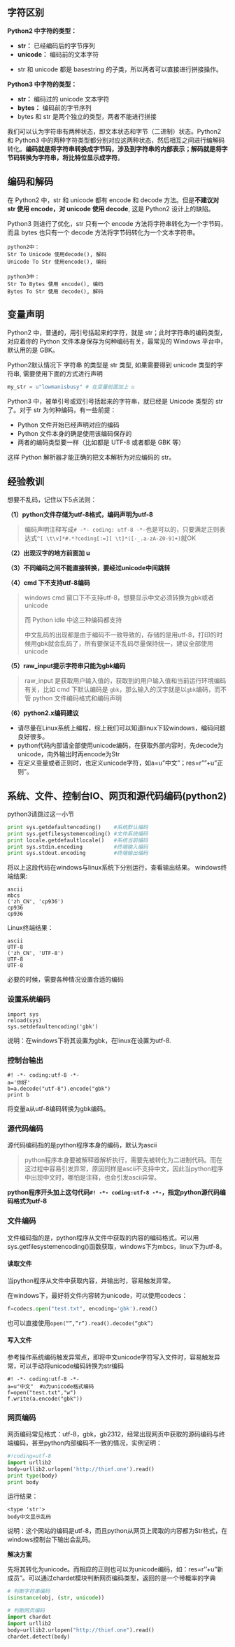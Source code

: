 

## 字符区别

**Python2 中字符的类型：**

- **str：** 已经编码后的字节序列
- **unicode：** 编码前的文本字符

+ str 和 unicode 都是 basestring 的子类，所以两者可以直接进行拼接操作。

**Python3 中字符的类型：**

- **str：** 编码过的 unicode 文本字符
- **bytes：** 编码前的字节序列
- bytes 和 str 是两个独立的类型，两者不能进行拼接

我们可以认为字符串有两种状态，即文本状态和字节（二进制）状态。Python2 和 Python3 中的两种字符类型都分别对应这两种状态，然后相互之间进行编解码转化。**编码就是将字符串转换成字节码，涉及到字符串的内部表示；解码就是将字节码转换为字符串，将比特位显示成字符**。



## 编码和解码

在 Python2 中，str 和 unicode 都有 encode 和 decode 方法。但是**不建议对 str 使用 encode，对 unicode 使用 decode**, 这是 Python2 设计上的缺陷。

Python3 则进行了优化，str 只有一个 encode 方法将字符串转化为一个字节码，而且 bytes 也只有一个 decode 方法将字节码转化为一个文本字符串。

```
python2中：
Str To Unicode 使用decode(), 解码
Unicode To Str 使用encode(), 编码
　　
python3中：
Str To Bytes 使用 encode(), 编码
Bytes To Str 使用 decode(), 解码
```



## 变量声明

Python2 中，普通的，用引号括起来的字符，就是 str；此时字符串的编码类型，对应着你的 Python 文件本身保存为何种编码有关，最常见的 Windows 平台中，默认用的是 GBK。

Python2默认情况下 字符串 的类型是 str 类型, 如果需要得到 unicode 类型的字符串, 需要使用下面的方式进行声明

```python 
my_str = u"lowmanisbusy" # 在变量前面加上 u
```



Python3 中，被单引号或双引号括起来的字符串，就已经是 Unicode 类型的 str 了。对于 str 为何种编码，有一些前提：

- Python 文件开始已经声明对应的编码
- Python 文件本身的确是使用该编码保存的
- 两者的编码类型要一样（比如都是 UTF-8 或者都是 GBK 等）

这样 Python 解析器才能正确的把文本解析为对应编码的 str。



## 经验教训

 想要不乱码，记住以下5点法则：

**（1）python文件存储为utf-8格式，编码声明为utf-8**

>  编码声明注释写成`# -*- coding: utf-8 -*-`也是可以的，只要满足正则表达式`^[ \t\v]*#.*?coding[:=][ \t]*([-_.a-zA-Z0-9]+)`就OK

**（2）出现汉字的地方前面加 u**

**（3）不同编码之间不能直接转换，要经过unicode中间跳转**

**（4）cmd 下不支持utf-8编码**

> windows cmd 窗口下不支持utf-8，想要显示中文必须转换为gbk或者unicode
>
> 而 Python idle 中这三种编码都支持
>
> 中文乱码的出现都是由于编码不一致导致的，存储的是用utf-8，打印的时候用gbk就会乱码了，所有要保证不乱码尽量保持统一，建议全部使用unicode

**（5）raw_input提示字符串只能为gbk编码**

> raw_input 是获取用户输入值的，获取到的用户输入值和当前运行环境编码有关，比如 cmd 下默认编码是 `gbk`，那么输入的汉字就是以`gbk`编码，而不管 python 文件编码格式和编码声明

**（6）python2.x编码建议**

- 请尽量在Linux系统上编程，综上我们可以知道linux下较windows，编码问题良好很多。
- python代码内部请全部使用unicode编码，在获取外部内容时，先decode为unicode，向外输出时再encode为Str
- 在定义变量或者正则时，也定义unicode字符，如a=u”中文”；res=r””+u”正则”。





## 系统、文件、控制台IO、网页和源代码编码(python2)

python3请跳过这一小节

```python
print sys.getdefaultencoding()    #系统默认编码
print sys.getfilesystemencoding() #文件系统编码
print locale.getdefaultlocale()   #系统当前编码
print sys.stdin.encoding          #终端输入编码
print sys.stdout.encoding         #终端输出编码
```

将以上这段代码在windows与linux系统下分别运行，查看输出结果。
windows终端结果:

```
ascii
mbcs
('zh_CN', 'cp936')
cp936
cp936
```

Linux终端结果：

```
ascii
UTF-8
('zh_CN', 'UTF-8')
UTF-8
UTF-8
```

必要的时候，需要各种情况设置合适的编码

### 设置系统编码

```
import sys
reload(sys)
sys.setdefaultencoding('gbk')
```

说明：在windows下将其设置为gbk，在linux在设置为utf-8.

### 控制台输出

```
#! -*- coding:utf-8 -*-
a='你好'
b=a.decode("utf-8").encode("gbk")
print b
```

将变量a从utf-8编码转换为gbk编码。

### 源代码编码

源代码编码指的是python程序本身的编码，默认为ascii

> python程序本身要被解释器解析执行，需要先被转化为二进制代码。而在这过程中容易引发异常，原因同样是ascii不支持中文，因此当python程序中出现中文时，哪怕是注释，也会引发ascii异常。

**python程序开头加上这句代码`#! -*- coding:utf-8 -*-`，指定python源代码编码格式为utf-8**

### 文件编码

文件编码指的是，python程序从文件中获取的内容的编码格式。可以用sys.getfilesystemencoding()函数获取，windows下为mbcs，linux下为utf-8。

#### 读取文件

当python程序从文件中获取内容，并输出时，容易触发异常。

在windows下，最好将文件内容转为unicode，可以使用codecs：

```python
f=codecs.open("test.txt", encoding='gbk').read()
```

也可以直接使用`open(“”,”r”).read().decode(“gbk”)`

#### 写入文件

参考操作系统编码触发异常点，即将中文unicode字符写入文件时，容易触发异常，可以手动将unicode编码转换为str编码

```
#! -*- coding:utf-8 -*-
a=u"中文"  #a为unicode格式编码
f=open("test.txt","w")
f.write(a.encode("gbk"))
```

### 网页编码

网页编码常见格式：utf-8，gbk，gb2312，经常出现网页中获取的源码编码与终端编码，甚至python内部编码不一致的情况，实例证明：

```python
#!coding=utf-8
import urllib2
body=urllib2.urlopen('http://thief.one').read()
print type(body)
print body
```

运行结果：

```
<type 'str'>
body中文显示乱码
```

说明：这个网站的编码是utf-8，而且python从网页上爬取的内容都为Str格式，在windows控制台下输出会乱码。

**解决方案**

先将其转化为unicode。而相应的正则也可以为unicode编码，如：res=r’’+u”新成员”。可以通过chardet模块判断网页编码类型，返回的是一个带概率的字典

```python
# 判断字符串编码
isinstance(obj, (str, unicode))

# 判断网页编码
import chardet
import urllib2
body=urllib2.urlopen("http://thief.one").read()
chardet.detect(body)
```
